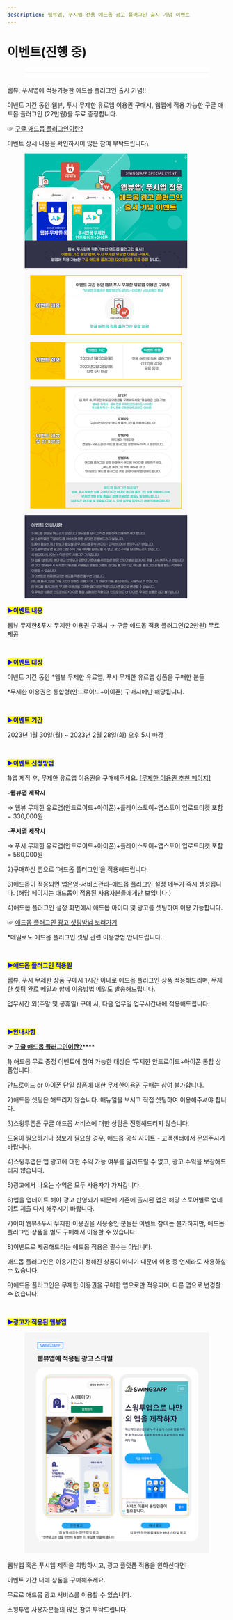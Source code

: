 ```yaml
---
description: 웹뷰앱, 푸시앱 전용 애드몹 광고 플러그인 출시 기념 이벤트
---
```


# 이벤트(진행 중)

<figure><img src=".gitbook/assets/구분선 (1).PNG" alt=""><figcaption></figcaption></figure>

웹뷰, 푸시앱에 적용가능한 애드몹 플러그인 출시 기념!!

이벤트 기간 동안 웹뷰, 푸시 무제한 유료앱 이용권 구매시, 웹앱에 적용 가능한 구글 애드몹 플러그인 (22만원)을 무료 증정합니다.

☞ [구글 애드몹 플러그인이란?](https://wp.swing2app.co.kr/admob/)

이벤트 상세 내용을 확인하시어 많은 참여 부탁드립니다\


<figure><img src=".gitbook/assets/웹앱애드몹-출시-이벤트_23.01.29.png" alt=""><figcaption></figcaption></figure>

<mark style="color:blue;">**▶이벤트 내용**</mark>

웹뷰 무제한&푸시 무제한 이용권 구매시 → 구글 애드몹 적용 플러그인(22만원) 무료 제공

​

<mark style="color:blue;">**▶이벤트 대상**</mark>

이벤트 기간 동안 \*웹뷰 무제한 유료앱, 푸시 무제한 유료앱 상품을 구매한 분들

\*무제한 이용권은 통합형(안드로이드+아이폰) 구매시에만 해당됩니다.

​

<mark style="color:blue;">**▶이벤트 기간**</mark>

2023년 1월 30일(월) \~ 2023년 2월 28일(화) 오후 5시 마감

​

<mark style="color:blue;">**▶이벤트 신청방법**</mark>

1\)앱 제작 후, 무제한 유료앱 이용권을 구매해주세요. [\[무제한 이용권 추천 페이지\]](http://www.swing2app.co.kr/view/payment\_list\_by\_recommend\_voucher)

**-웹뷰앱 제작시**&#x20;

→ 웹뷰 무제한 유료앱(안드로이드+아이폰)+플레이스토어+앱스토어 업로드티켓 포함 = 330,000원

**-푸시앱 제작시**&#x20;

→ 푸시 무제한 유료앱(안드로이드+아이폰)+플레이스토어+앱스토어 업로드티켓 포함 = 580,000원

2\)구매하신 앱으로 ‘애드몹 플러그인’을 적용해드립니다.

3\)애드몹이 적용되면 앱운영-서비스관리–애드몹 플러그인 설정 메뉴가 즉시 생성됩니다. (해당 페이지는 애드몹이 적용된 사용자분들에게만 보입니다.)

4\)애드몹 플러그인 설정 화면에서 애드몹 아이디 및 광고를 셋팅하여 이용 가능합니다.

&#x20;☞ [애드몹 플러그인 광고 셋팅방법 보러가기](https://documentation.swing2app.co.kr/knowledgebase/admob/admob-apply)

\*메일로도 애드몹 플러그인 셋팅 관련 이용방법 안내드립니다.

​

<mark style="color:blue;">**▶애드몹 플러그인 적용일**</mark>

웹뷰, 푸시 무제한 상품 구매시 1시간 이내로 애드몹 플러그인 상품 적용해드리며, 무제한 셋팅 완료 메일과 함께 이용방법 메일도 발송해드립니다.

업무시간 외(주말 및 공휴일) 구매 시, 다음 업무일 업무시간내에 적용해드립니다.

​

<mark style="color:blue;">**▶안내사항**</mark>

**☞** [**구글 애드몹 플러그인이란?**](https://wp.swing2app.co.kr/admob/)****

1\) 애드몹 무료 증정 이벤트에 참여 가능한 대상은 ‘무제한 안드로이드+아이폰 통합 상품입니다.

안드로이드 or 아이폰 단일 상품에 대한 무제한이용권 구매는 참여 불가합니다.

2\)애드몹 셋팅은 해드리지 않습니다. 매뉴얼을 보시고 직접 셋팅하여 이용해주셔야 합니다.

3\)스윙투앱은 구글 애드몹 서비스에 대한 상담은 진행해드리지 않습니다.

도움이 필요하거나 정보가 필요할 경우, 애드몹 공식 사이트 - 고객센터에서 문의주시기 바랍니다.

4\)스윙투앱은 앱 광고에 대한 수익 가능 여부를 알려드릴 수 없고, 광고 수익을 보장해드리지 않습니다.

5\)광고에서 나오는 수익은 모두 사용자가 가져갑니다.

6\)앱을 업데이트 해야 광고 반영되기 때문에 기존에 출시된 앱은 해당 스토어별로 업데이트 제출 다시 해주시기 바랍니다.

7\)이미 웹뷰&푸시 무제한 이용권을 사용중인 분들은 이벤트 참여는 불가하지만, 애드몹 플러그인 상품을 별도 구매해서 이용할 수 있습니다.

8\)이벤트로 제공해드리는 애드몹 적용은 필수는 아닙니다.

애드몹 플러그인은 이용기간이 정해진 상품이 아니기 때문에 이용 중 언제라도 사용하실 수 있습니다.

9\)애드몹 플러그인은 무제한 이용권을 구매한 앱으로만 적용되며, 다른 앱으로 변경할 수 없습니다.

​

<mark style="color:blue;">**▶광고가 적용된 웹뷰앱**</mark>

<figure><img src=".gitbook/assets/웹뷰앱_광고-적용화묜.png" alt=""><figcaption></figcaption></figure>

웹뷰앱 혹은 푸시앱 제작을 희망하시고, 광고 플랫폼 적용을 원하신다면!

이벤트 기간 내에 상품을 구매해주세요.

무료로 애드몹 광고 서비스를 이용할 수 있습니다.

스윙투앱 사용자분들의 많은 참여 부탁드립니다.

